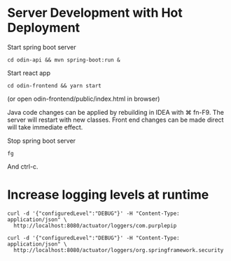 # Server Development with Hot Deployment

Start spring boot server

    cd odin-api && mvn spring-boot:run &
    
Start react app

    cd odin-frontend && yarn start    
    
(or open odin-frontend/public/index.html in browser)
  
Java code changes can be applied by rebuilding in IDEA with ⌘ fn-F9.  The server will restart with 
new classes.   Front end changes can be made direct will take immediate effect.

Stop spring boot server
  
    fg

And ctrl-c.


# Increase logging levels at runtime

    curl -d '{"configuredLevel":"DEBUG"}' -H "Content-Type: application/json" \
      http://localhost:8080/actuator/loggers/com.purplepip
      
    curl -d '{"configuredLevel":"DEBUG"}' -H "Content-Type: application/json" \
      http://localhost:8080/actuator/loggers/org.springframework.security
